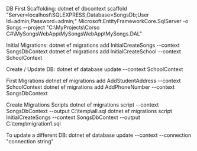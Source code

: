 ﻿
DB First Scaffolding:
dotnet ef dbcontext scaffold "Server=localhost\\SQLEXPRESS;Database=SongsDb;User Id=admin;Password=admin;"  Microsoft.EntityFrameworkCore.SqlServer -o Songs --project "C:\MyProjects\Corso C#\MySongsWebApp\MySongsWebApp\MySongs.DAL"

Initial Migrations:
dotnet ef migrations add InitialCreateSongs --context SongsDbContext
dotnet ef migrations add InitialCreateSchool --context SchoolContext

Create / Update DB:
dotnet ef database update --context SchoolContext

First Migrations
dotnet ef migrations add AddStudentAddress --context SchoolContext
dotnet ef migrations add AddPhoneNumber --context SongsDbContext

Create Migrations Scripts
dotnet ef migrations script --context SongsDbContext --output C:\temp\all.sql
dotnet ef migrations script InitialCreateSongs --context SongsDbContext --output C:\temp\migration1.sql

To update a different DB:
dotnet ef database update --context <context> --connection "connection string"
